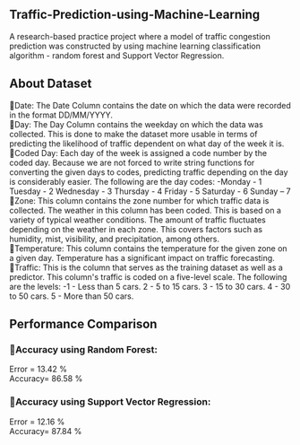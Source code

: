 ## Traffic-Prediction-using-Machine-Learning
A research-based practice project where a model of traffic congestion prediction was constructed by using machine learning classification algorithm - random forest and Support Vector  Regression.<br>

## About Dataset
📌Date: The Date Column contains the date on which the data were recorded in the format DD/MM/YYYY.<br>
📌Day: The Day Column contains the weekday on which the data was collected. This is done to make the dataset more usable in terms of predicting the likelihood of traffic dependent on what day of the week it is.<br>
📌Coded Day: Each day of the week is assigned a code number by the coded day. Because we are not forced to write string functions for converting the given days to codes, predicting traffic depending on the day is considerably easier. The following are the day codes: -Monday - 1 Tuesday - 2 Wednesday - 3 Thursday - 4 Friday - 5 Saturday - 6 Sunday – 7<br>
📌Zone: This column contains the zone number for which traffic data is collected. The weather in this column has been coded. This is based on a variety of typical weather conditions. The amount of traffic fluctuates depending on the weather in each zone. This covers factors such as humidity, mist, visibility, and precipitation, among others.<br>
📌Temperature: This column contains the temperature for the given zone on a given day. Temperature has a significant impact on traffic forecasting.<br>
📌Traffic: This is the column that serves as the training dataset as well as a predictor. This column's traffic is coded on a five-level scale. The following are the levels: -1 - Less than 5 cars. 2 - 5 to 15 cars. 3 - 15 to 30 cars. 4 - 30 to 50 cars. 5 - More than 50 cars.<br>

## Performance Comparison
### 📍Accuracy using Random Forest:<br>
Error = 13.42 %<br>
Accuracy= 86.58 %<br>
### 📍Accuracy using Support Vector Regression:
Error = 12.16 %<br>
Accuracy= 87.84 %<br>


